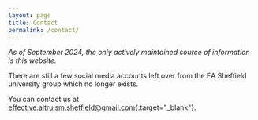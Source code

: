 ```yaml
---
layout: page
title: Contact
permalink: /contact/
---
```


*As of September 2024, the only actively maintained source of information is this website.*

There are still a few social media accounts left over from the EA Sheffield university group which no longer exists.

You can contact us at [effective.altruism.sheffield@gmail.com](mailto:effective.altruism.sheffield@gmail.com){:target="_blank"}.
